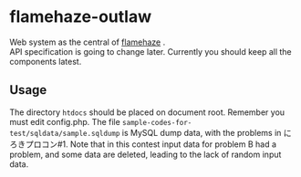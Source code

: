 # flamehaze-outlaw

Web system as the central of [flamehaze](https://github.com/nhirokinet/flamehaze)  .  
API specification is going to change later. Currently you should keep all the components latest.

## Usage

The directory `htdocs` should be placed on document root. Remember you must edit config.php. 
The file `sample-codes-for-test/sqldata/sample.sqldump` is MySQL dump data, with the problems in にろきプロコン#1. Note that in this contest input data for problem B had a problem, and some data are deleted, leading to the lack of random input data.  
